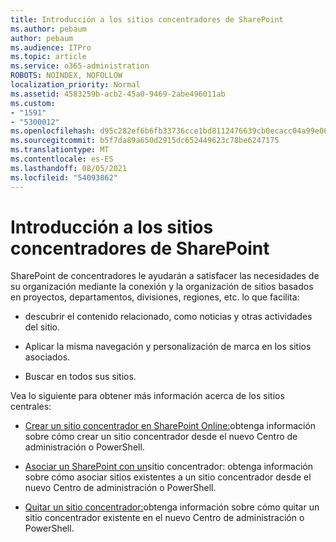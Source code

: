 ```yaml
---
title: Introducción a los sitios concentradores de SharePoint
ms.author: pebaum
author: pebaum
ms.audience: ITPro
ms.topic: article
ms.service: o365-administration
ROBOTS: NOINDEX, NOFOLLOW
localization_priority: Normal
ms.assetid: 4583259b-acb2-45a0-9469-2abe496011ab
ms.custom:
- "1591"
- "5300012"
ms.openlocfilehash: d95c282ef6b6fb33736cce1bd8112476639cb0ecacc04a99e06869bf3feb830f
ms.sourcegitcommit: b5f7da89a650d2915dc652449623c78be6247175
ms.translationtype: MT
ms.contentlocale: es-ES
ms.lasthandoff: 08/05/2021
ms.locfileid: "54093862"
---
```

# <a name="sharepoint-hub-sites-overview"></a>Introducción a los sitios concentradores de SharePoint

SharePoint de concentradores le ayudarán a satisfacer las necesidades de su organización mediante la conexión y la organización de sitios basados en proyectos, departamentos, divisiones, regiones, etc. lo que facilita:

- descubrir el contenido relacionado, como noticias y otras actividades del sitio.

- Aplicar la misma navegación y personalización de marca en los sitios asociados. 

- Buscar en todos sus sitios.

Vea lo siguiente para obtener más información acerca de los sitios centrales:
- [Crear un sitio concentrador en SharePoint Online:](https://docs.microsoft.com/sharepoint/create-hub-site)obtenga información sobre cómo crear un sitio concentrador desde el nuevo Centro de administración o PowerShell.

- [Asociar un SharePoint con un](https://support.office.com/article/associate-a-sharepoint-site-with-a-hub-site-ae0009fd-af04-4d3d-917d-88edb43efc05)sitio concentrador: obtenga información sobre cómo asociar sitios existentes a un sitio concentrador desde el nuevo Centro de administración o PowerShell.

- [Quitar un sitio concentrador:](https://docs.microsoft.com/sharepoint/remove-hub-site)obtenga información sobre cómo quitar un sitio concentrador existente en el nuevo Centro de administración o PowerShell.

